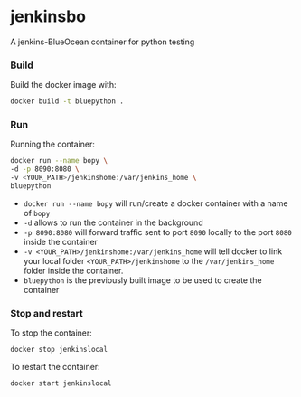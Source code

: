 # jenkinsbo
A jenkins-BlueOcean container for python testing

### Build

Build the docker image with:
```bash
docker build -t bluepython .
```

### Run

Running the container:

```bash
docker run --name bopy \
-d -p 8090:8080 \
-v <YOUR_PATH>/jenkinshome:/var/jenkins_home \
bluepython
```

- `docker run --name bopy` will run/create a docker container with a name of `bopy`
- `-d` allows to run the container in the background
- `-p 8090:8080` will forward traffic sent to port `8090` locally to the port `8080` inside the container
- `-v <YOUR_PATH>/jenkinshome:/var/jenkins_home` will tell docker to link your local folder `<YOUR_PATH>/jenkinshome` to the `/var/jenkins_home` folder inside the container.
- `bluepython` is the previously built image to be used to create the container

### Stop and restart

To stop the container:
```bash
docker stop jenkinslocal
```

To restart the container:
```bash
docker start jenkinslocal
```